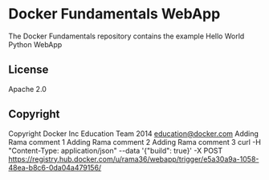 Docker Fundamentals WebApp
==========================

The Docker Fundamentals repository contains the example Hello World Python WebApp

## License

Apache 2.0

## Copyright

Copyright Docker Inc Education Team 2014 <education@docker.com>
Adding Rama comment 1
Adding Rama comment 2
Adding Rama comment 3
curl -H "Content-Type: application/json" --data '{"build": true}' -X POST https://registry.hub.docker.com/u/rama36/webapp/trigger/e5a30a9a-1058-48ea-b8c6-0da04a479156/
